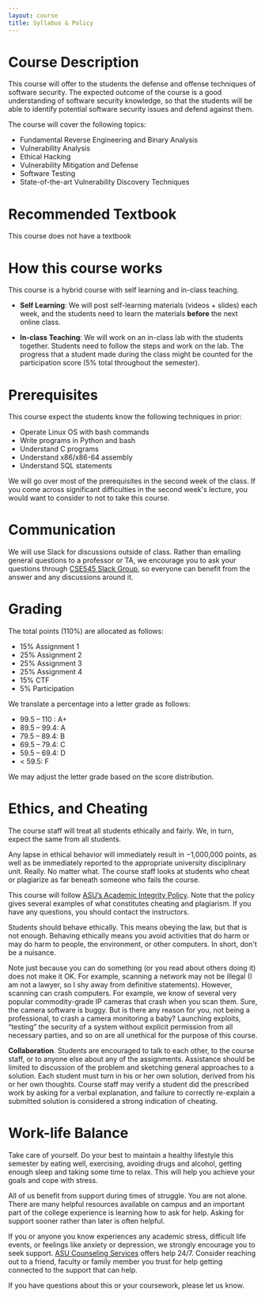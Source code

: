 ```yaml
---
layout: course
title: Syllabus & Policy
---
```


# Course Description

This course will offer to the students the defense and offense techniques of software security.
The expected outcome of the course is a good understanding of software security knowledge, so that the students will be able to identify potential software security issues and defend against them.

The course will cover the following topics:

- Fundamental Reverse Engineering and Binary Analysis
- Vulnerability Analysis
- Ethical Hacking
- Vulnerability Mitigation and Defense
- Software Testing
- State-of-the-art Vulnerability Discovery Techniques


# Recommended Textbook

This course does not have a textbook

# How this course works

This course is a hybrid course with self learning and in-class teaching.

- **Self Learning**: We will post self-learning materials (videos + slides) each week, and the students need
to learn the materials **before** the next online class.

- **In-class Teaching**: We will work on an in-class lab with the students together.
  Students need to follow the steps and work on the lab. The progress that a
  student made during the class might be counted for the participation score (5%
  total throughout the semester).

# Prerequisites

This course expect the students know the following techniques in prior:

- Operate Linux OS with bash commands
- Write programs in Python and bash
- Understand C programs
- Understand x86/x86-64 assembly
- Understand SQL statements

We will go over most of the prerequisites in the second week of the class. If
you come across significant difficulties in the second week's lecture, you would
want to consider to not to take this course.

# Communication

We will use Slack for discussions outside of class.
Rather than emailing general questions to a professor or TA, we encourage you
to ask your questions through [CSE545 Slack
Group](https://join.slack.com/t/newworkspace-tko7628/shared_invite/zt-gmelmngl-cQDTCczGQlor3mpf~EsAqw),
so everyone can benefit from the answer and
any discussions around it.


# Grading

The total points (110%) are allocated as follows:

- 15% Assignment 1
- 25% Assignment 2
- 25% Assignment 3
- 25% Assignment 4
- 15% CTF
- 5%  Participation

We translate a percentage into a letter grade as follows:

- 99.5 – 110 : A+
- 89.5 – 99.4: A
- 79.5 – 89.4: B
- 69.5 – 79.4: C
- 59.5 – 69.4: D
- < 59.5: F

We may adjust the letter grade based on the score distribution.

# Ethics, and Cheating

The course staff will treat all students ethically and fairly. We, in
turn, expect the same from all students.

Any lapse in ethical behavior will immediately result in −1,000,000
points, as well as be immediately reported to the appropriate university
disciplinary unit. Really. No matter what. The course staff looks at
students who cheat or plagiarize as far beneath someone who fails the course.

This course will follow [ASU’s Academic Integrity Policy](https://provost.asu.edu/academic-integrity).
Note that the policy gives several examples of what constitutes cheating and plagiarism.
If you have any questions, you should contact the instructors.

Students should behave ethically. This means obeying the law, but that is
not enough. Behaving ethically means you avoid activities that do harm or may
do harm to people, the environment, or other computers. In short, don't be a
nuisance.

Note just because you can do something (or you read about others doing it)
does not make it OK. For example, scanning a network may not be illegal
(I am not a lawyer, so I shy away from definitive statements). However,
scanning can crash computers. For example, we know of several very popular
commodity-grade IP cameras that crash when you scan them. Sure, the camera
software is buggy. But is there any reason for you, not being a professional,
to crash a camera monitoring a baby? Launching exploits, “testing” the
security of a system without explicit permission from all necessary parties,
and so on are all unethical for the purpose of this course.

**Collaboration**. Students are encouraged to talk to each other, to the course
staff, or to anyone else about any of the assignments. Assistance should be
limited to discussion of the problem and sketching general approaches to a
solution. Each student must turn in his or her own solution, derived from his
or her own thoughts. Course staff may verify a student did the prescribed
work by asking for a verbal explanation, and failure to correctly re-explain
a submitted solution is considered a strong indication of cheating.

# Work-life Balance

Take care of yourself.  Do your best to maintain a healthy lifestyle this semester by eating well, exercising, avoiding drugs and alcohol, getting enough sleep and taking some time to relax. This will help you achieve your goals and cope with stress.

All of us benefit from support during times of struggle. You are not alone. There are many helpful resources available on campus and an important part of the college experience is learning how to ask for help. Asking for support sooner rather than later is often helpful.

If you or anyone you know experiences any academic stress, difficult life events, or feelings like anxiety or depression, we strongly encourage you to seek support. [ASU Counseling Services](https://eoss.asu.edu/counseling) offers help 24/7. Consider reaching out to a friend, faculty or family member you trust for help getting connected to the support that can help.

If you have questions about this or your coursework, please let us know.
